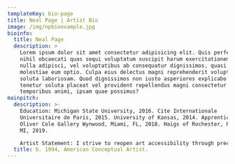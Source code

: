 ```yaml
---
templateKey: bio-page
title: Neal Page | Artist Bio
image: /img/npbioexample.jpg
bioinfo:
  title: Neal Page
  description: >
    Lorem ipsum dolor sit amet consectetur adipisicing elit. Quis perferendis
    nihil obcaecati quas sequi voluptatum suscipit harum exercitationem qui
    nulla adipisci, vel voluptatibus ab consequatur dignissimos, quasi dicta
    molestiae eum optio. Culpa eius delectus magni reprehenderit voluptate
    soluta laboriosam. Quod dignissimos non iusto asperiores explicabo sapiente
    tenetur soluta placeat vel provident repellendus magni consectetur aut
    temporibus animi, ipsam quae possimus?
mainpitch:
  description: >-
    Education: Michigan State University, 2016. Cite Internationale
    Universitaire de Paris, 2015. University of Kansas, 2014. Apprenticeship:
    Oliver Cole Gallery Wynwood, Miami, FL, 2018. Haigs of Rochester, Rochester,
    MI, 2019. 

    Artist Statement: I strive to reopen art accessibility through precise, conceptual intention. My intent is mastering the blend of art history and contemporary cultural influence into creative & empathic artwork. Bound to no medium, I pursue connectivity in belief to create art bigger than Art itself. As each artwork relates to space, my importance is creating through lived experience and I establish it from a place of service.
  title: b. 1994, American Conceptual Artist.
---
```

